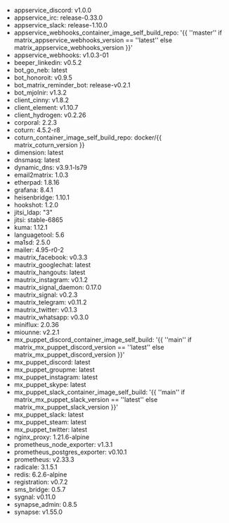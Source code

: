 * appservice_discord: v1.0.0
* appservice_irc: release-0.33.0
* appservice_slack: release-1.10.0
* appservice_webhooks_container_image_self_build_repo: '{{ ''master'' if matrix_appservice_webhooks_version == ''latest'' else matrix_appservice_webhooks_version }}'
* appservice_webhooks: v1.0.3-01
* beeper_linkedin: v0.5.2
* bot_go_neb: latest
* bot_honoroit: v0.9.5
* bot_matrix_reminder_bot: release-v0.2.1
* bot_mjolnir: v1.3.2
* client_cinny: v1.8.2
* client_element: v1.10.7
* client_hydrogen: v0.2.26
* corporal: 2.2.3
* coturn: 4.5.2-r8
* coturn_container_image_self_build_repo: docker/{{ matrix_coturn_version }}
* dimension: latest
* dnsmasq: latest
* dynamic_dns: v3.9.1-ls79
* email2matrix: 1.0.3
* etherpad: 1.8.16
* grafana: 8.4.1
* heisenbridge: 1.10.1
* hookshot: 1.2.0
* jitsi_ldap: "3"
* jitsi: stable-6865
* kuma: 1.12.1
* languagetool: 5.6
* ma1sd: 2.5.0
* mailer: 4.95-r0-2
* mautrix_facebook: v0.3.3
* mautrix_googlechat: latest
* mautrix_hangouts: latest
* mautrix_instagram: v0.1.2
* mautrix_signal_daemon: 0.17.0
* mautrix_signal: v0.2.3
* mautrix_telegram: v0.11.2
* mautrix_twitter: v0.1.3
* mautrix_whatsapp: v0.3.0
* miniflux: 2.0.36
* miounne: v2.2.1
* mx_puppet_discord_container_image_self_build: '{{ ''main'' if matrix_mx_puppet_discord_version == ''latest'' else matrix_mx_puppet_discord_version }}'
* mx_puppet_discord: latest
* mx_puppet_groupme: latest
* mx_puppet_instagram: latest
* mx_puppet_skype: latest
* mx_puppet_slack_container_image_self_build: '{{ ''main'' if matrix_mx_puppet_slack_version == ''latest'' else matrix_mx_puppet_slack_version }}'
* mx_puppet_slack: latest
* mx_puppet_steam: latest
* mx_puppet_twitter: latest
* nginx_proxy: 1.21.6-alpine
* prometheus_node_exporter: v1.3.1
* prometheus_postgres_exporter: v0.10.1
* prometheus: v2.33.3
* radicale: 3.1.5.1
* redis: 6.2.6-alpine
* registration: v0.7.2
* sms_bridge: 0.5.7
* sygnal: v0.11.0
* synapse_admin: 0.8.5
* synapse: v1.55.0
